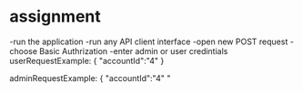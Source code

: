 # assignment
-run the application
-run any API client interface
-open new POST request 
-choose Basic Authrization 
-enter admin or user credintials
userRequestExample:
   {
   "accountId":"4"
   }


adminRequestExample:
   {
    "accountId":"4"
    "
